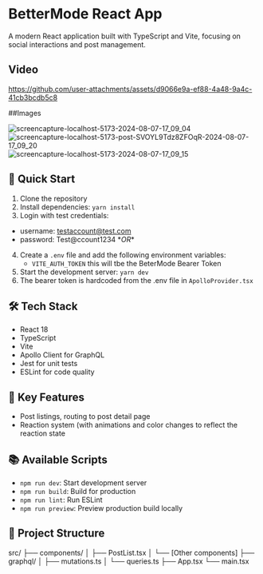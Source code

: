 # BetterMode React App

A modern React application built with TypeScript and Vite, focusing on social interactions and post management.

## Video


https://github.com/user-attachments/assets/d9066e9a-ef88-4a48-9a4c-41cb3bcdb5c8

##Images

![screencapture-localhost-5173-2024-08-07-17_09_04](https://github.com/user-attachments/assets/bef73ad1-1d51-43ff-893d-d39de4b1906a)
![screencapture-localhost-5173-post-SVOYL9Tdz8ZFOqR-2024-08-07-17_09_20](https://github.com/user-attachments/assets/6db5932f-f5bf-4db7-9978-ec08e194d559)
![screencapture-localhost-5173-2024-08-07-17_09_15](https://github.com/user-attachments/assets/c877a434-6d92-4288-82cf-89e46899f475)


## 🚀 Quick Start

1. Clone the repository
2. Install dependencies: `yarn install`
3. Login with test credentials:
  - username: testaccount@test.com
  - password: Test@ccount1234
\**OR**  
4. Create a `.env` file and add the following environment variables:
   - `VITE_AUTH_TOKEN`
     this will tbe the BeterMode Bearer Token
5. Start the development server: `yarn dev`
6. The bearer token is hardcoded from the .env file in `ApolloProvider.tsx`

## 🛠 Tech Stack

- React 18
- TypeScript
- Vite
- Apollo Client for GraphQL
- Jest for unit tests
- ESLint for code quality

## 🔑 Key Features

- Post listings, routing to post detail page
- Reaction system (with animations and color changes to reflect the reaction state

## 📚 Available Scripts

- `npm run dev`: Start development server
- `npm run build`: Build for production
- `npm run lint`: Run ESLint
- `npm run preview`: Preview production build locally

## 🧩 Project Structure

src/
├── components/
│ ├── PostList.tsx
│ └── [Other components]
├── graphql/
│ ├── mutations.ts
│ └── queries.ts
├── App.tsx
└── main.tsx
